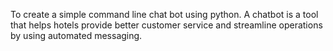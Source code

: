 To create a simple command line chat bot using python. A chatbot is a tool that helps hotels provide better customer service and streamline operations by using automated messaging.
